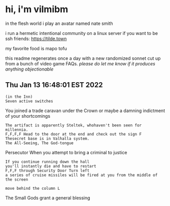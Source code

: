 # hi, i'm vilmibm

in the flesh world i play an avatar named nate smith

i run a hermetic intentional community on a linux server if you want to be ssh friends: https://tilde.town

my favorite food is mapo tofu

this readme regenerates once a day with a new randomized sonnet cut up from a bunch of video game FAQs.
_please do let me know if it produces anything objectionable_

## Thu Jan 13 16:48:01 EST 2022

    (in the Inn)
    Seven active switches
      You joined a trade caravan under the Crown
    or maybe a damning indictment of your shortcomings
    
    The artifact is apparently Steltek, whohaven't been seen for millennia.
    F,F,F,F Head to the door at the end and check out the sign F
    Thesecret base is in Valhalla system.
    The All-Seeing, The God-tongue    Persecutor When you attempt to bring a criminal to justice
    
    If you continue running down the hall
    you'll instantly die and have to restart
    F,F,F through Security Door Turn left
    a series of cruise missiles will be fired at you from the middle of the screen
    
    move behind the column L
     The Small Gods grant a general blessing

